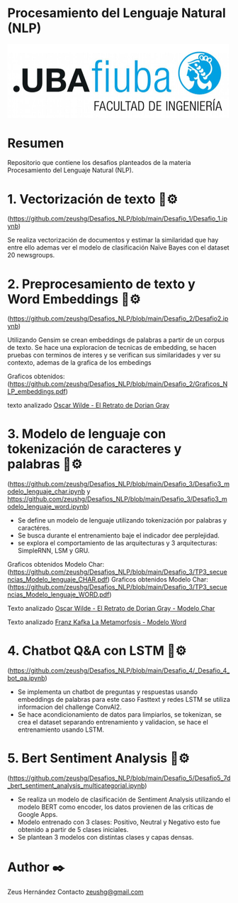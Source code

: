 # Procesamiento del Lenguaje Natural (NLP)
<img src="https://github.com/zeushg/Desafios_NLP/blob/main/logoFIUBA.jpg" width="500" align="center">

# Resumen
Repositorio que contiene los desafios planteados de la materia Procesamiento del Lenguaje Natural (NLP).

# 1. Vectorización de texto 🔧⚙️
(https://github.com/zeushg/Desafios_NLP/blob/main/Desafio_1/Desafio_1.ipynb)

Se realiza vectorización de documentos y estimar la similaridad que hay entre ello ademas ver el modelo de clasificación Naïve Bayes con el dataset 20 newsgroups.

# 2. Preprocesamiento de texto y Word Embeddings 🔧⚙️
(https://github.com/zeushg/Desafios_NLP/blob/main/Desafio_2/Desafio2.ipynb)

Utilizando Gensim se crean embeddings de palabras a partir de un corpus de texto. Se hace una exploracion de tecnicas de embedding, se hacen pruebas con terminos de interes y se verifican sus similaridades y ver su contexto, ademas de la grafica de los embedings

Graficos obtenidos: (https://github.com/zeushg/Desafios_NLP/blob/main/Desafio_2/Graficos_NLP_embeddings.pdf)

texto analizado [Oscar Wilde - El Retrato de Dorian Gray](https://www.textos.info/oscar-wilde/el-retrato-de-dorian-gray/)



# 3. Modelo de lenguaje con tokenización de caracteres y palabras 🔧⚙️ 
(https://github.com/zeushg/Desafios_NLP/blob/main/Desafio_3/Desafio3_modelo_lenguaje_char.ipynb y https://github.com/zeushg/Desafios_NLP/blob/main/Desafio_3/Desafio3_modelo_lenguaje_word.ipynb)

- Se define un modelo de lenguaje utilizando tokenización por palabras y caractéres. 
- Se busca durante el entrenamiento baje el indicador dee perplejidad.
- se explora el comportamiento de las arquitecturas y 3 arquitecturas: SimpleRNN, LSM y GRU.

Graficos obtenidos Modelo Char: 
(https://github.com/zeushg/Desafios_NLP/blob/main/Desafio_3/TP3_secuencias_Modelo_lenguaje_CHAR.pdf)
Graficos obtenidos Modelo Char: 
(https://github.com/zeushg/Desafios_NLP/blob/main/Desafio_3/TP3_secuencias_Modelo_lenguaje_WORD.pdf)

Texto analizado [Oscar Wilde - El Retrato de Dorian Gray - Modelo Char](https://www.textos.info/oscar-wilde/el-retrato-de-dorian-gray/)

Texto analizado [Franz Kafka La Metamorfosis - Modelo Word](https://www.textos.info/franz-kafka/la-metamorfosis/)

# 4. Chatbot Q&A con LSTM 🔧⚙️
(https://github.com/zeushg/Desafios_NLP/blob/main/Desafio_4/_Desafio_4_bot_qa.ipynb)

- Se implementa un chatbot de preguntas y respuestas usando embeddings de palabras para este caso Fasttext  y redes LSTM se utiliza informacion del challenge ConvAI2.
- Se hace acondicionamiento de datos para limpiarlos, se tokenizan, se crea el dataset separando entrenamiento y validacion, se hace el entrenamiento usando LSTM.


# 5. Bert Sentiment Analysis 🔧⚙️ 
(https://github.com/zeushg/Desafios_NLP/blob/main/Desafio_5/Desafio5_7d_bert_sentiment_analysis_multicategorial.ipynb)

- Se realiza un modelo de clasificación de Sentiment Analysis utilizando el modelo BERT como encoder, los datos provienen de las críticas de Google Apps.
- Modelo entrenado con 3 clases: Positivo, Neutral y Negativo esto fue obtenido a partir de 5 clases iniciales.
- Se plantean 3 modelos con distintas clases y capas densas.


# Author ✒️
Zeus Hernández 
Contacto zeushg@gmail.com 